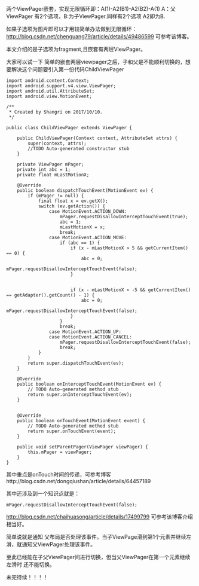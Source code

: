 ﻿两个ViewPager嵌套，实现无限循环即：A(1)-A2(B1)-A2(B2)-A(1)
A：父ViewPager 有2个选项，B:为子ViewPager.同样有2个选项  A2即为B.

如果子选项为图片即可以才用较简单办法做到无限循环：
http://blog.csdn.net/chenguang79/article/details/49486599 可参考该博客。

本文介绍的是子选项为fragment,且嵌套有两层ViewPager。

大家可以试一下 简单的嵌套两层viewpager之后，子和父是不能顺利切换的，想要解决这个问题要引入第一份代码ChildViewPager

```
import android.content.Context;
import android.support.v4.view.ViewPager;
import android.util.AttributeSet;
import android.view.MotionEvent;

/**
 * Created by Shangri on 2017/10/10.
 */

public class ChildViewPager extends ViewPager {

    public ChildViewPager(Context context, AttributeSet attrs) {
        super(context, attrs);
        //TODO Auto-generated constructor stub
    }

    private ViewPager mPager;
    private int abc = 1;
    private float mLastMotionX;

    @Override
    public boolean dispatchTouchEvent(MotionEvent ev) {
        if (mPager != null) {
            final float x = ev.getX();
            switch (ev.getAction()) {
                case MotionEvent.ACTION_DOWN:
                    mPager.requestDisallowInterceptTouchEvent(true);
                    abc = 1;
                    mLastMotionX = x;
                    break;
                case MotionEvent.ACTION_MOVE:
                    if (abc == 1) {
                        if (x - mLastMotionX > 5 && getCurrentItem() == 0) {
                            abc = 0;
                            mPager.requestDisallowInterceptTouchEvent(false);
                        }


                        if (x - mLastMotionX < -5 && getCurrentItem() == getAdapter().getCount() - 1) {
                            abc = 0;
                            mPager.requestDisallowInterceptTouchEvent(false);
                        }
                    }
                    break;
                case MotionEvent.ACTION_UP:
                case MotionEvent.ACTION_CANCEL:
                    mPager.requestDisallowInterceptTouchEvent(false);
                    break;
            }
        }
        return super.dispatchTouchEvent(ev);
    }

    @Override
    public boolean onInterceptTouchEvent(MotionEvent ev) {
        // TODO Auto-generated method stub
        return super.onInterceptTouchEvent(ev);
    }


    @Override
    public boolean onTouchEvent(MotionEvent event) {
        // TODO Auto-generated method stub
        return super.onTouchEvent(event);
    }

    public void setParentPager(ViewPager viewPager) {
        this.mPager = viewPager;
    }
}

```
其中重点是onTouch时间的传递，可参考博客http://blog.csdn.net/dongqiushan/article/details/64457189

其中还涉及到一个知识点就是：

```
mPager.requestDisallowInterceptTouchEvent(false);
```
http://blog.csdn.net/chaihuasong/article/details/17499799 可参考该博客介绍相当好。

简单说就是通知 父布局是否处理该事件。当子ViewPage滑到第1个元素并继续左滑，就通知父ViewPager处理该事件。

至此已经能在子父ViewPager间进行切换，但当父ViewPager在第一个元素继续左滑时 还不能切换。

未完待续！！！！